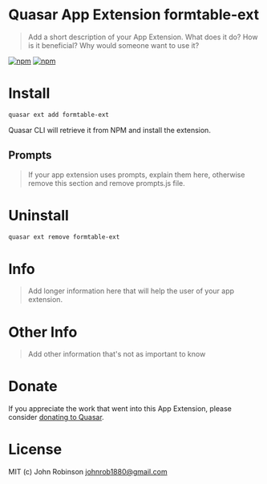 # Quasar App Extension formtable-ext

> Add a short description of your App Extension. What does it do? How is it beneficial? Why would someone want to use it?

[![npm](https://img.shields.io/npm/v/quasar-app-extension-formtable-ext.svg?label=quasar-app-extension-formtable-ext)](https://www.npmjs.com/package/quasar-app-extension-formtable-ext)
[![npm](https://img.shields.io/npm/dt/quasar-app-extension-formtable-ext.svg)](https://www.npmjs.com/package/quasar-app-extension-formtable-ext)

# Install
```bash
quasar ext add formtable-ext
```
Quasar CLI will retrieve it from NPM and install the extension.

## Prompts

> If your app extension uses prompts, explain them here, otherwise remove this section and remove prompts.js file.

# Uninstall
```bash
quasar ext remove formtable-ext
```

# Info
> Add longer information here that will help the user of your app extension.

# Other Info
> Add other information that's not as important to know

# Donate
If you appreciate the work that went into this App Extension, please consider [donating to Quasar](https://donate.quasar.dev).

# License
MIT (c) John Robinson <johnrob1880@gmail.com>
